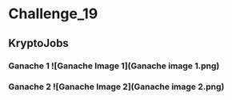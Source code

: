 # Challenge_19
## KryptoJobs
### Ganache 1 ![Ganache Image 1](Ganache image 1.png)
### Ganache 2 ![Ganache Image 2](Ganache image 2.png)


